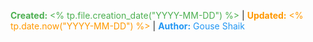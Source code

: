<span style="color:#4caf50;"><b>Created:</b> <% tp.file.creation_date("YYYY-MM-DD") %></span> | <span style="color:#ff9800;"><b>Updated:</b> <% tp.date.now("YYYY-MM-DD") %></span> | <span style="color:#2196f3;"><b>Author:</b> Gouse Shaik</span>
